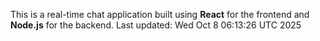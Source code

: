 This is a real-time chat application built using **React** for the frontend and **Node.js** for the backend.
Last updated: Wed Oct  8 06:13:26 UTC 2025
